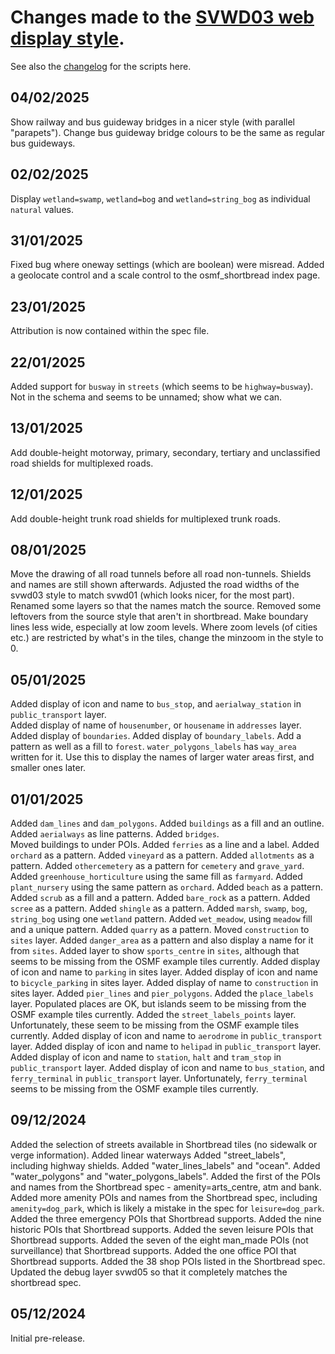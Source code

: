 # Changes made to the [SVWD03 web display style](https://github.com/SomeoneElseOSM/SomeoneElse-vector-web-display/blob/main/resources/README_svwd03.md).  
See also the [changelog](https://github.com/SomeoneElseOSM/SomeoneElse-vector-web-display/blob/main/changelog.md) for the scripts here.

## 04/02/2025
Show railway and bus guideway bridges in a nicer style (with parallel "parapets").
Change bus guideway bridge colours to be the same as regular bus guideways.

## 02/02/2025
Display `wetland=swamp`, `wetland=bog` and `wetland=string_bog` as individual `natural` values.

## 31/01/2025
Fixed bug where oneway settings (which are boolean) were misread.
Added a geolocate control and a scale control to the osmf_shortbread index page.

## 23/01/2025
Attribution is now contained within the spec file.

## 22/01/2025
Added support for `busway` in `streets` (which seems to be `highway=busway`).  Not in the schema and seems to be unnamed; show what we can.

## 13/01/2025
Add double-height motorway, primary, secondary, tertiary and unclassified road shields for multiplexed roads.

## 12/01/2025
Add double-height trunk road shields for multiplexed trunk roads.

## 08/01/2025
Move the drawing of all road tunnels before all road non-tunnels.  Shields and names are still shown afterwards.
Adjusted the road widths of the svwd03 style to match svwd01 (which looks nicer, for the most part).
Renamed some layers so that the names match the source.
Removed some leftovers from the source style that aren't in shortbread.
Make boundary lines less wide, especially at low zoom levels.
Where zoom levels (of cities etc.) are restricted by what's in the tiles, change the minzoom in the style to 0.

## 05/01/2025
Added display of icon and name to `bus_stop`, and `aerialway_station` in `public_transport` layer.  
Added display of name of `housenumber`, or `housename` in `addresses` layer.  
Added display of `boundaries`.
Added display of `boundary_labels`.
Add a pattern as well as a fill to `forest`.
`water_polygons_labels` has `way_area` written for it.  Use this to display the names of larger water areas first, and smaller ones later.

## 01/01/2025
Added `dam_lines` and `dam_polygons`.
Added `buildings` as a fill and an outline.
Added `aerialways` as line patterns.
Added `bridges`.  
Moved buildings to under POIs.
Added `ferries` as a line and a label.
Added `orchard` as a pattern.
Added `vineyard` as a pattern.
Added `allotments` as a pattern.
Added `othercemetery` as a pattern for `cemetery` and `grave_yard`.
Added `greenhouse_horticulture` using the same fill as `farmyard`.
Added `plant_nursery` using the same pattern as `orchard`.
Added `beach` as a pattern.
Added `scrub` as a fill and a pattern.
Added `bare_rock` as a pattern.
Added `scree` as a pattern.
Added `shingle` as a pattern.
Added `marsh`, `swamp`, `bog`, `string_bog` using one `wetland` pattern.
Added `wet_meadow`, using `meadow` fill and a unique pattern.
Added `quarry` as a pattern.
Moved `construction` to `sites` layer.
Added `danger_area` as a pattern and also display a name for it from `sites`.
Added layer to show `sports_centre` in `sites`, although that seems to be missing from the OSMF example tiles currently.
Added display of icon and name to `parking` in sites layer.
Added display of icon and name to `bicycle_parking` in sites layer.
Added display of name to `construction` in sites layer.
Added `pier_lines` and `pier_polygons`.
Added the `place_labels` layer.  Populated places are OK, but islands seem to be missing from the OSMF example tiles currently.
Added the `street_labels_points` layer.  Unfortunately, these seem to be missing from the OSMF example tiles currently.
Added display of icon and name to `aerodrome` in `public_transport` layer.
Added display of icon and name to `helipad` in `public_transport` layer.
Added display of icon and name to `station`, `halt` and `tram_stop` in `public_transport` layer.
Added display of icon and name to `bus_station`, and `ferry_terminal` in `public_transport` layer.  Unfortunately, `ferry_terminal` seems to be missing from the OSMF example tiles currently.

## 09/12/2024
Added the selection of streets available in Shortbread tiles (no sidewalk or verge information).
Added linear waterways
Added "street_labels", including highway shields.
Added "water_lines_labels" and "ocean".
Added "water_polygons" and "water_polygons_labels".
Added the first of the POIs and names from the Shortbread spec - amenity=arts_centre, atm and bank.
Added more amenity POIs and names from the Shortbread spec, including `amenity=dog_park`, which is likely a mistake in the spec for `leisure=dog_park`.
Added the three emergency POIs that Shortbread supports.
Added the nine historic POIs that Shortbread supports.
Added the seven leisure POIs that Shortbread supports.
Added the seven of the eight man_made POIs (not surveillance) that Shortbread supports.
Added the one office POI that Shortbread supports.
Added the 38 shop POIs listed in the Shortbread spec.
Updated the debug layer svwd05 so that it completely matches the shortbread spec.

## 05/12/2024
Initial pre-release.
